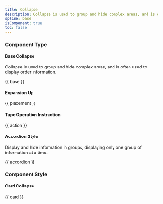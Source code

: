 ```yaml
---
title: Collapse
description: Collapse is used to group and hide complex areas, and is often used to display order information.
spline: base
isComponent: true
toc: false
---
```


### Component Type

#### Base Collapse

Collapse is used to group and hide complex areas, and is often used to display order information.

{{ base }}

#### Expansion Up

{{ placement }}

#### Tape Operation Instruction

{{ action }}

#### Accordion Style

Display and hide information in groups, displaying only one group of information at a time.

{{ accordion }}


### Component Style

#### Card Collapse

{{ card }}
